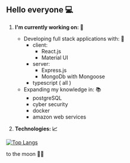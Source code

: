 ## Hello everyone 💻

1. **I'm currently working on: 🔭**

      - Developing full stack applications with: 🗼
        - client: 
          - React.js
          - Material UI
        - server: 
          - Express.js
          - MongoDb with Mongoose
        - typescript ( all )
      - Expanding my knowledge in: 📚
        - postgreSQL
        - cyber security
        - docker
        - amazon web services
2. **Technologies: 📈**



[![Top Langs](https://github-readme-stats.vercel.app/api/top-langs/?username=devKica&langs_count=3&layout=compact)](https://github.com/anuraghazra/github-readme-stats)

to the moon 🚀🚀
